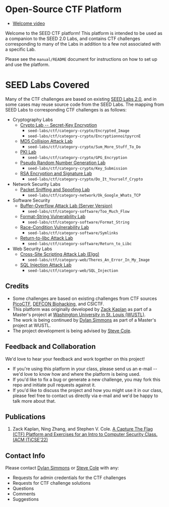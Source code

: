 # Open-Source CTF Platform

* [Welcome video](/ctf/manual/Videos/SEED_CTF_intro.mp4)

Welcome to the SEED CTF platform!  This platform is intended to be used as a companion to the SEED 2.0 Labs, and contains CTF challenges corresponding to many of the Labs in addition to a few not associated with a specific Lab.  

Please see the `manual/README` document for instructions on how to set up and use the platform.

# SEED Labs Covered

Many of the CTF challenges are based on existing [SEED Labs 2.0](https://seedsecuritylabs.org/Labs_20.04/), and in some cases may reuse source code from the SEED Labs.
The mapping from SEED Labs to corresponding CTF challenges is as follows:
* Cryptography Labs
  - [Crypto Lab -- Secret-Key Encryption](https://seedsecuritylabs.org/Labs_20.04/Crypto/Crypto_Encryption/)
    * `seed-labs/ctf/category-crypto/Encrypted_Image`
    * `seed-labs/ctf/category-crypto/EncryptionnoitpyrcnE`
  - [MD5 Collision Attack Lab](https://seedsecuritylabs.org/Labs_20.04/Crypto/Crypto_MD5_Collision/)
    * `seed-labs/ctf/category-crypto/Sum_More_Stuff_To_Do`
  - [PKI Lab](https://seedsecuritylabs.org/Labs_20.04/Crypto/Crypto_PKI/)
    * `seed-labs/ctf/category-crypto/GPG_Encryption`
  - [Pseudo Random Number Generation Lab](https://seedsecuritylabs.org/Labs_20.04/Crypto/Crypto_Random_Number/)
    * `seed-labs/ctf/category-crypto/Key_Submission`
  - [RSA Encryption and Signature Lab](https://seedsecuritylabs.org/Labs_20.04/Crypto/Crypto_RSA/)
    * `seed-labs/ctf/category-crypto/Do_It_Yourself_Crypto`
* Network Security Labs
  - [Packet Sniffing and Spoofing Lab](https://seedsecuritylabs.org/Labs_20.04/Networking/Sniffing_Spoofing/)
    * `seed-labs/ctf/category-network/Ok_Google_Whats_TCP`
* Software Security
  - [Buffer-Overflow Attack Lab (Server Version)](https://seedsecuritylabs.org/Labs_20.04/Software/Buffer_Overflow_Server/)
    * `seed-labs/ctf/category-software/Too_Much_Flow`
  - [Format-String Vulnerability Lab](https://seedsecuritylabs.org/Labs_20.04/Software/Format_String/)
    * `seed-labs/ctf/category-software/Format_String`
  - [Race-Condition Vulnerability Lab](https://seedsecuritylabs.org/Labs_20.04/Software/Race_Condition/)
    * `seed-labs/ctf/category-software/Symlinks`
  - [Return-to-libc Attack Lab](https://seedsecuritylabs.org/Labs_20.04/Software/Return_to_Libc/)
    * `seed-labs/ctf/category-software/Return_to_Libc`
* Web Security Labs
  - [Cross-Site Scripting Attack Lab (Elgg)](https://seedsecuritylabs.org/Labs_20.04/Web/Web_XSS_Elgg/)
    * `seed-labs/ctf/category-web/Theres_An_Error_In_My_Image`
  - [SQL Injection Attack Lab](https://seedsecuritylabs.org/Labs_20.04/Web/Web_SQL_Injection/)
    * `seed-labs/ctf/category-web/SQL_Injection`

## Credits

* Some challenges are based on existing challenges from CTF sources [PicoCTF](https://www.picoctf.org/), [DEFCON Biohacking](https://www.defconbiohackingvillage.org/), and CSICTF.
* This platform was originally developed by [Zack Kaplan](mailto:zack.kaplan@wustl.edu) as part of a Master's project at [Washington University in St. Louis (WUSTL)](https://wustl.edu/).
* The work is being continued by [Dylan Simmons](mailto:dylan.simmons@wustl.edu) as part of a Master's project at WUSTL.
* The project development is being advised by [Steve Cole](mailto:svcole@wustl.edu).

## Feedback and Collaboration

We'd love to hear your feedback and work together on this project!
* If you're using this platform in your class, please send us an e-mail --  we'd love to know how and where the platform is being used.
* If you'd like to fix a bug or generate a new challenge, you may fork this repo and initiate pull requests against it.
* If you'd like to discuss the project and how you might use it in our class, please feel free to contact us directly via e-mail and we'd be happy to talk more about that.

## Publications
1. Zack Kaplan, Ning Zhang, and Stephen V. Cole. [A Capture The Flag (CTF) Platform and Exercises for an Intro to Computer Security Class. (ACM ITiCSE'22)](https://doi.org/10.1145/3502717.3532153)

## Contact Info

Please contact [Dylan Simmons](mailto:dylan.simmons@wustl.edu) or [Steve Cole](mailto:svcole@wustl.edu) with any:
* Requests for admin credentials for the CTF challenges
* Requests for CTF challenge solutions
* Questions
* Comments
* Suggestions
